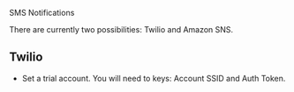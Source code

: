 SMS Notifications

There are currently two possibilities: Twilio and Amazon SNS.

## Twilio

* Set a trial account. You will need to keys: Account SSID and Auth Token.